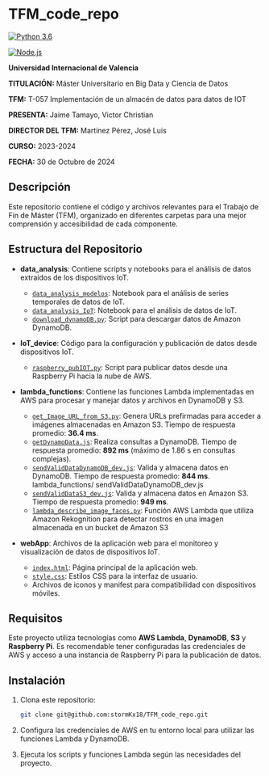 # TFM_code_repo

[![Python 3.6](https://img.shields.io/badge/python-3.6-blue.svg)](https://www.python.org/downloads/release/python-360/)

[![Node.js](https://img.shields.io/badge/node.js-v14.17.6-green.svg)](https://nodejs.org/en/download/)

**Universidad Internacional de Valencia**

**TITULACIÓN:** Máster Universitario en Big Data y Ciencia de Datos

**TFM:** T-057 Implementación de un almacén de datos para datos de IOT

**PRESENTA:** Jaime Tamayo, Victor Christian

**DIRECTOR DEL TFM:** Martínez Pérez, José Luis

**CURSO:** 2023-2024

**FECHA:** 30 de Octubre de 2024

## Descripción

Este repositorio contiene el código y archivos relevantes para el Trabajo de Fin de Máster (TFM), organizado en diferentes carpetas para una mejor comprensión y accesibilidad de cada componente.

## Estructura del Repositorio

- **data_analysis**: Contiene scripts y notebooks para el análisis de datos extraídos de los dispositivos IoT.

  - [`data_analysis_modelos`](./data_analysis/completed_data_analysis_redmet_es.ipynb): Notebook para el análisis de series temporales de datos de IoT.
  - [`data_analysis_IoT`](./data_analysis/completed_data_analysis_v3.ipynb): Notebook para el análisis de datos de IoT.
  - [`download_dynamoDB.py`](./data_analysis/download_dynamoDB.py): Script para descargar datos de Amazon DynamoDB.

- **IoT_device**: Código para la configuración y publicación de datos desde dispositivos IoT.

  - [`raspberry_pubIOT.py`](./IoT_device/raspberry_pubIOT.py): Script para publicar datos desde una Raspberry Pi hacia la nube de AWS.

- **lambda_functions**: Contiene las funciones Lambda implementadas en AWS para procesar y manejar datos y archivos en DynamoDB y S3.

  - [`get_Image_URL_from_S3.py`](./lambda_functions/get_Image_URL_from_S3.py): Genera URLs prefirmadas para acceder a imágenes almacenadas en Amazon S3. Tiempo de respuesta promedio: **36.4 ms**.
  - [`getDynamoData.js`](./lambda_functions/getDynamoData.js): Realiza consultas a DynamoDB. Tiempo de respuesta promedio: **892 ms** (máximo de 1.86 s en consultas complejas).
  - [`sendValidDataDynamoDB_dev.js`](./lambda_functions/sendValidDataDynamoDB_dev.js): Valida y almacena datos en DynamoDB. Tiempo de respuesta promedio: **844 ms**.
    lambda_functions/ sendValidDataDynamoDB_dev.js
  - [`sendValidDataS3_dev.js`](./lambda_functions/sendValidDataS3_dev.js): Valida y almacena datos en Amazon S3. Tiempo de respuesta promedio: **949 ms**.
  - [`lambda_describe_image_faces.py`](./lambda_functions/lambda_describe_image_faces.py): Función AWS Lambda que utiliza Amazon Rekognition para detectar rostros en una imagen almacenada en un bucket de Amazon S3

- **webApp**: Archivos de la aplicación web para el monitoreo y visualización de datos de dispositivos IoT.
  - [`index.html`](./webApp/index.html): Página principal de la aplicación web.
  - [`style.css`](./webApp/style.css): Estilos CSS para la interfaz de usuario.
  - Archivos de iconos y manifest para compatibilidad con dispositivos móviles.

## Requisitos

Este proyecto utiliza tecnologías como **AWS Lambda**, **DynamoDB**, **S3** y **Raspberry Pi**. Es recomendable tener configuradas las credenciales de AWS y acceso a una instancia de Raspberry Pi para la publicación de datos.

## Instalación

1. Clona este repositorio:
   ```bash
   git clone git@github.com:stormKx18/TFM_code_repo.git
   ```
2. Configura las credenciales de AWS en tu entorno local para utilizar las funciones Lambda y DynamoDB.

3. Ejecuta los scripts y funciones Lambda según las necesidades del proyecto.
